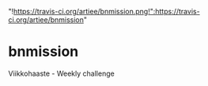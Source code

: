 "!https://travis-ci.org/artiee/bnmission.png!":https://travis-ci.org/artiee/bnmission"

bnmission
=========

Viikkohaaste - Weekly challenge


